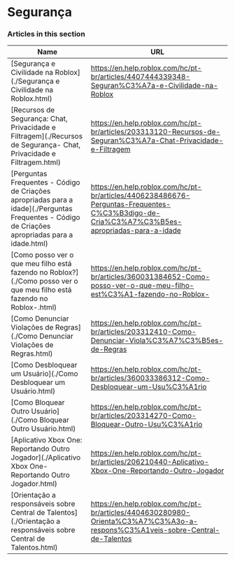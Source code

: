 # Segurança  
### Articles in this section
Name|URL
-|-
[Segurança e Civilidade na Roblox](./Segurança e Civilidade na Roblox.html) |https://en.help.roblox.com/hc/pt-br/articles/4407444339348-Seguran%C3%A7a-e-Civilidade-na-Roblox
[Recursos de Segurança: Chat, Privacidade e Filtragem](./Recursos de Segurança- Chat, Privacidade e Filtragem.html) |https://en.help.roblox.com/hc/pt-br/articles/203313120-Recursos-de-Seguran%C3%A7a-Chat-Privacidade-e-Filtragem
[Perguntas Frequentes - Código de Criações apropriadas para a idade](./Perguntas Frequentes - Código de Criações apropriadas para a idade.html) |https://en.help.roblox.com/hc/pt-br/articles/4406238486676-Perguntas-Frequentes-C%C3%B3digo-de-Cria%C3%A7%C3%B5es-apropriadas-para-a-idade
[Como posso ver o que meu filho está fazendo no Roblox?](./Como posso ver o que meu filho está fazendo no Roblox-.html) |https://en.help.roblox.com/hc/pt-br/articles/360031384652-Como-posso-ver-o-que-meu-filho-est%C3%A1-fazendo-no-Roblox-
[Como Denunciar Violações de Regras](./Como Denunciar Violações de Regras.html) |https://en.help.roblox.com/hc/pt-br/articles/203312410-Como-Denunciar-Viola%C3%A7%C3%B5es-de-Regras
[Como Desbloquear um Usuário](./Como Desbloquear um Usuário.html) |https://en.help.roblox.com/hc/pt-br/articles/360033386312-Como-Desbloquear-um-Usu%C3%A1rio
[Como Bloquear Outro Usuário](./Como Bloquear Outro Usuário.html) |https://en.help.roblox.com/hc/pt-br/articles/203314270-Como-Bloquear-Outro-Usu%C3%A1rio
[Aplicativo Xbox One: Reportando Outro Jogador](./Aplicativo Xbox One- Reportando Outro Jogador.html) |https://en.help.roblox.com/hc/pt-br/articles/206210440-Aplicativo-Xbox-One-Reportando-Outro-Jogador
[Orientação a responsáveis sobre Central de Talentos](./Orientação a responsáveis sobre Central de Talentos.html) |https://en.help.roblox.com/hc/pt-br/articles/4404630280980-Orienta%C3%A7%C3%A3o-a-respons%C3%A1veis-sobre-Central-de-Talentos